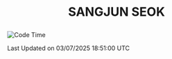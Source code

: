 <h1>
 <p align="center">
   SANGJUN SEOK
 </p>
</h1>

<!--START_SECTION:waka-->
![Code Time](http://img.shields.io/badge/Code%20Time-4%2C457%20hrs%2058%20mins-blue)


 Last Updated on 03/07/2025 18:51:00 UTC
<!--END_SECTION:waka-->
